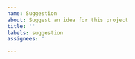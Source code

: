 ```yaml
---
name: Suggestion
about: Suggest an idea for this project
title: ''
labels: suggestion
assignees: ''

---
```



